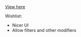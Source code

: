 [View here](https://rawgit.com/emilyeserven/testwebsites/master/js/webaudio/index.html)

Wishlist:
* Nicer UI
* Allow filters and other modifiers